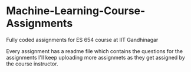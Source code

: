 # Machine-Learning-Course-Assignments
Fully coded assignments for ES 654 course at IIT Gandhinagar

Every assignment has a readme file which contains the questions for the assignments
I'll keep uploading more assignmets as they get assigned by the course instructor.
